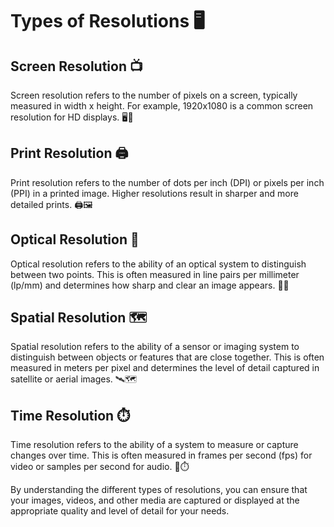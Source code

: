 # Types of Resolutions 🖥️

## Screen Resolution 📺
Screen resolution refers to the number of pixels on a screen, typically measured in width x height. For example, 1920x1080 is a common screen resolution for HD displays. 🖥️📏

## Print Resolution 🖨️
Print resolution refers to the number of dots per inch (DPI) or pixels per inch (PPI) in a printed image. Higher resolutions result in sharper and more detailed prints. 🖨️🖼️

## Optical Resolution 🔬
Optical resolution refers to the ability of an optical system to distinguish between two points. This is often measured in line pairs per millimeter (lp/mm) and determines how sharp and clear an image appears. 🔬👀

## Spatial Resolution 🗺️
Spatial resolution refers to the ability of a sensor or imaging system to distinguish between objects or features that are close together. This is often measured in meters per pixel and determines the level of detail captured in satellite or aerial images. 🛰️🗺️

## Time Resolution ⏱️
Time resolution refers to the ability of a system to measure or capture changes over time. This is often measured in frames per second (fps) for video or samples per second for audio. 🎥⏱️

By understanding the different types of resolutions, you can ensure that your images, videos, and other media are captured or displayed at the appropriate quality and level of detail for your needs.
